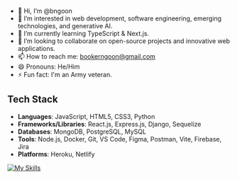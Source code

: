 - 👋 Hi, I’m @bngoon
- 👀 I’m interested in web development, software engineering, emerging technologies, and generative AI.
- 🌱 I’m currently learning TypeScript & Next.js.
- 💞️ I’m looking to collaborate on open-source projects and innovative web applications.
- 📫 How to reach me: bookerngoon@gmail.com
- 😄 Pronouns: He/Him
- ⚡ Fun fact: I'm an Army veteran.

## Tech Stack

- **Languages**: JavaScript, HTML5, CSS3, Python
- **Frameworks/Libraries**: React.js, Express.js, Django, Sequelize
- **Databases**: MongoDB, PostgreSQL, MySQL
- **Tools**: Node.js, Docker, Git, VS Code, Figma, Postman, Vite, Firebase, Jira
- **Platforms**: Heroku, Netlify

[![My Skills](https://skillicons.dev/icons?i=js,html,css,python,react,express,django,sequelize,nodejs,mongodb,postgres,mysql,docker,git,vscode,figma,postman,vite,firebase,heroku,netlify&theme=light)](https://skillicons.dev)





